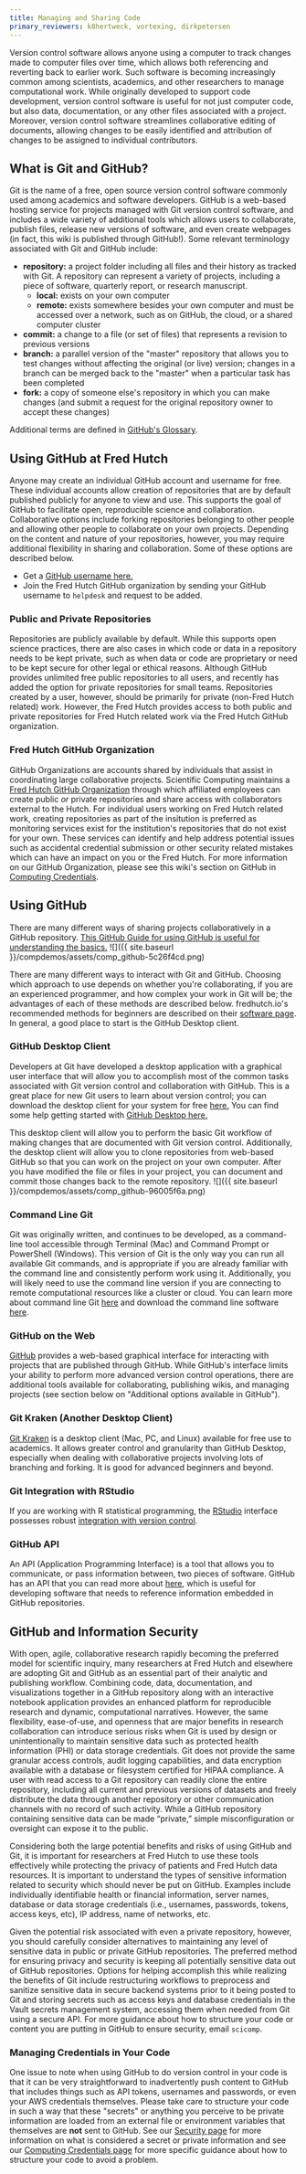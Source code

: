 ```yaml
---
title: Managing and Sharing Code
primary_reviewers: k8hertweck, vortexing, dirkpetersen
---
```

Version control software allows anyone using a computer to track changes made to computer files over time, which allows both referencing and reverting back to earlier work. Such software is becoming increasingly common among scientists, academics, and other researchers to manage computational work. While originally developed to support code development, version control software is useful for not just computer code, but also data, documentation, or any other files associated with a project. Moreover, version control software streamlines collaborative editing of documents, allowing changes to be easily identified and attribution of changes to be assigned to individual contributors.   

## What is Git and GitHub?
Git is the name of a free, open source version control software commonly used among academics and software developers. GitHub is a web-based hosting service for projects managed with Git version control software, and includes a wide variety of additional tools which allows users to collaborate, publish files, release new versions of software, and even create webpages (in fact, this wiki is published through GitHub!). Some relevant terminology associated with Git and GitHub include:
- **repository:** a project folder including all files and their history as tracked with Git. A repository can represent a variety of projects, including a piece of software, quarterly report, or research manuscript.
  - **local:** exists on your own computer
  - **remote:** exists somewhere besides your own computer and must be accessed over a network, such as on GitHub, the cloud, or a shared computer cluster
- **commit:** a change to a file (or set of files) that represents a revision to previous versions
- **branch:** a parallel version of the "master" repository that allows you to test changes without affecting the original (or live) version; changes in a branch can be merged back to the "master" when a particular task has been completed
- **fork:** a copy of someone else's repository in which you can make changes (and submit a request for the original repository owner to accept these changes)

Additional terms are defined in [GitHub's Glossary](https://help.github.com/articles/github-glossary/).

## Using GitHub at Fred Hutch
Anyone may create an individual GitHub account and username for free. These individual accounts allow creation of repositories that are by default published publicly for anyone to view and use. This supports the goal of GitHub to facilitate open, reproducible science and collaboration. Collaborative options include forking repositories belonging to other people and allowing other people to collaborate on your own projects. Depending on the content and nature of your repositories, however, you may require additional flexibility in sharing and collaboration. Some of these options are described below.

- Get a [GitHub username here.](https://github.com/join)
- Join the Fred Hutch GitHub organization by sending your GitHub username to `helpdesk` and request to be added.  

### Public and Private Repositories
Repositories are publicly available by default. While this supports open science practices, there are also cases in which code or data in a repository needs to be kept private, such as when data or code are proprietary or need to be kept secure for other legal or ethical reasons. Although GitHub provides unlimited free public repositories to all users, and recently has added the option for private repositories for small teams. Repositories created by a user, however, should be primarily for private (non-Fred Hutch related) work. However, the Fred Hutch provides access to both public and private repositories for Fred Hutch related work via the Fred Hutch GitHub organization.  

### Fred Hutch GitHub Organization
GitHub Organizations are accounts shared by individuals that assist in coordinating large collaborative projects. Scientific Computing maintains a [Fred Hutch GitHub Organization](https://github.com/fredhutch) through which affiliated employees can create public *or* private repositories and share access with collaborators external to the Hutch. For individual users working on Fred Hutch related work, creating repositories as part of the insitution is preferred as monitoring services exist for the institution's repositories that do not exist for your own.  These services can identify and help address potential issues such as accidental credential submission or other security related mistakes which can have an impact on you or the Fred Hutch.  For more information on our GitHub Organization, please see this wiki's section on GitHub in [Computing Credentials](/scicomputing/access_credentials).

## Using GitHub
There are many different ways of sharing projects collaboratively in a GitHub repository. [This GitHub Guide for using GitHub is useful for understanding the basics.](https://guides.github.com/introduction/flow/)
![]({{ site.baseurl }}/compdemos/assets/comp_github-5c26f4cd.png)

There are many different ways to interact with Git and GitHub. Choosing which approach to use depends on whether you're collaborating, if you are an experienced programmer, and how complex your work in Git will be; the advantages of each of these methods are described below. fredhutch.io's recommended methods for beginners are described on their [software page](http://www.fredhutch.io/software/). In general, a good place to start is the GitHub Desktop client.

### GitHub Desktop Client
Developers at Git have developed a desktop application with a graphical user interface that will allow you to accomplish most of the common tasks associated with Git version control and collaboration with GitHub. This is a great place for new Git users to learn about version control; you can download the desktop client for your system for free [here.](https://desktop.github.com/) You can find some help getting started with [GitHub Desktop here.](https://help.github.com/desktop/guides/getting-started-with-github-desktop/)

This desktop client will allow you to perform the basic Git workflow of making changes that are documented with Git version control. Additionally, the desktop client will allow you to clone repositories from web-based GitHub so that you can work on the project on your own computer.  After you have modified the file or files in your project, you can document and commit those changes back to the remote repository.
![]({{ site.baseurl }}/compdemos/assets/comp_github-96005f6a.png)

### Command Line Git
Git was originally written, and continues to be developed, as a command-line tool accessible through Terminal (Mac) and Command Prompt or PowerShell (Windows). This version of Git is the only way you can run all available Git commands, and is appropriate if you are already familiar with the command line and consistently perform work using it. Additionally, you will likely need to use the command line version if you are connecting to remote computational resources like a cluster or cloud. You can learn more about command line Git [here](https://git-scm.com/book/en/v2/Getting-Started-Git-Basics) and download the command line software [here](https://git-scm.com/book/en/v2/Getting-Started-Installing-Git).

### GitHub on the Web
[GitHub](https://github.com) provides a web-based graphical interface for interacting with projects that are published through GitHub. While GitHub's interface limits your ability to perform more advanced version control operations, there are additional tools available for collaborating, publishing wikis, and managing projects (see section below on "Additional options available in GitHub").

### Git Kraken (Another Desktop Client)
[Git Kraken](https://www.gitkraken.com/) is a desktop client (Mac, PC, and Linux) available for free use to academics. It allows greater control and granularity than GitHub Desktop, especially when dealing with collaborative projects involving lots of branching and forking.  It is good for advanced beginners and beyond.    

### Git Integration with RStudio
If you are working with R statistical programming, the [RStudio](https://www.rstudio.com) interface possesses robust [integration with version control](https://support.rstudio.com/hc/en-us/articles/200532077-Version-Control-with-Git-and-SVN).

### GitHub API
An API (Application Programming Interface) is a tool that allows you to communicate, or pass information between, two pieces of software. GitHub has an API that you can read more about [here](https://developer.github.com/v3/), which is useful for developing software that needs to reference information embedded in GitHub repositories.



## GitHub and Information Security
With open, agile, collaborative research rapidly becoming the preferred model for scientific inquiry, many researchers at Fred Hutch and elsewhere are adopting Git and GitHub as an essential part of their analytic and publishing workflow. Combining code, data, documentation, and visualizations together in a GitHub repository along with an interactive notebook application provides an enhanced platform for reproducible research and dynamic, computational narratives. However, the same flexibility, ease-of-use, and openness that are major benefits in research collaboration can introduce serious risks when Git is used by design or unintentionally to maintain sensitive data such as protected health information (PHI) or data storage credentials. Git does not provide the same granular access controls, audit logging capabilities, and data encryption available with a database or filesystem certified for HIPAA compliance. A user with read access to a Git repository can readily clone the entire repository, including all current and previous versions of datasets and freely distribute the data through another repository or other communication channels with no record of such activity. While a GitHub repository containing sensitive data can be made “private,” simple misconfiguration or oversight can expose it to the public.


Considering both the large potential benefits and risks of using GitHub and Git, it is important for researchers at Fred Hutch to use these tools effectively while protecting the privacy of patients and Fred Hutch data resources. It is important to understand the types of sensitive information related to security which should never be put on GitHub.  Examples include individually identifiable health or financial information, server names, database or data storage credentials (i.e., usernames, passwords, tokens, access keys, etc), IP address, name of networks, etc.


Given the potential risk associated with even a private repository, however, you should carefully consider alternatives to maintaining any level of sensitive data in public or private GitHub repositories. The preferred method for ensuring privacy and security is keeping all potentially sensitive data out of GitHub repositories. Options for helping accomplish this while realizing the benefits of Git include restructuring workflows to preprocess and sanitize sensitive data in secure backend systems prior to it being posted to Git and storing secrets such as access keys and database credentials in the Vault secrets management system, accessing them when needed from Git using a secure API. For more guidance about how to structure your code or content you are putting in GitHub to ensure security, email `scicomp`.  

### Managing Credentials in Your Code
One issue to note when using GitHub to do version control in your code is that it can be very straightforward to inadvertently push content to GitHub that includes things such as API tokens, usernames and passwords, or even your AWS credentials themselves.  Please take care to structure your code in such a way that these "secrets" or anything you perceive to be private information are loaded from an external file or environment variables that themselves are **not** sent to GitHub.  See our [Security page](/generation/human_privacySecurity/) for more information on what is considered a secret or private information and see our [Computing Credentials page](/scicomputing/access_credentials/) for more specific guidance about how to structure your code to avoid a problem.  
